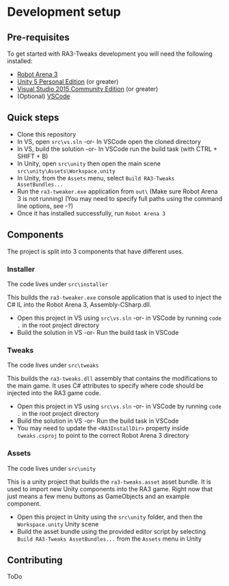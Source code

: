 # Development setup

## Pre-requisites
To get started with RA3-Tweaks development you will need the following installed:
* [Robot Arena 3](http://store.steampowered.com/app/363530/)
* [Unity 5 Personal Edition](http://unity3d.com/get-unity) (or greater)
* [Visual Studio 2015 Community Edition](https://www.visualstudio.com/) (or greater)
* (Optional) [VSCode](https://code.visualstudio.com/)


## Quick steps
* Clone this repository 
* In VS, open `src\vs.sln` -or- In VSCode open the cloned directory
* In VS, build the solution -or- In VSCode run the build task (with CTRL + SHIFT + B)
* In Unity, open `src\unity` then open the main scene `src\unity\Assets\Workspace.unity`
* In Unity, from the `Assets` menu, select `Build RA3-Tweaks AssetBundles...`
* Run the `ra3-tweaker.exe` application from `out\` (Make sure Robot Arena 3 is not running) (You may need to specify full paths using the command line options, see -?)
* Once it has installed successfully, run `Robot Arena 3`


## Components
The project is split into 3 components that have different uses. 

### Installer
The code lives under `src\installer`

This builds the `ra3-tweaker.exe` console application that is used to inject the C# IL into the Robot Arena 3, Assembly-CSharp.dll.
* Open this project in VS using `src\vs.sln` -or- in VSCode by running `code .` in the root project directory
* Build the solution in VS -or- Run the build task in VSCode

### Tweaks
The code lives under `src\tweaks`

This builds the `ra3-tweaks.dll` assembly that contains the modifications to the main game. It uses C# attributes to specify where code should be injected into the RA3 game code.
* Open this project in VS using `src\vs.sln` -or- in VSCode by running `code .` in the root project directory
* Build the solution in VS -or- Run the build task in VSCode
* You may need to update the `<RA3InstallDir>` property inside `tweaks.csproj` to point to the correct Robot Arena 3 directory

### Assets
The code lives under `src\unity`

This is a unity project that builds the `ra3-tweaks.asset` asset bundle. It is used to import new Unity components into the RA3 game. Right now that just means a few menu buttons as GameObjects and an example component.
* Open this project in Unity using the `src\unity` folder, and then the `Workspace.unity` Unity scene
* Build the asset bundle using the provided editor script by selecting `Build RA3-Tweaks AssetBundles...` from the `Assets` menu in Unity

## Contributing
ToDo

